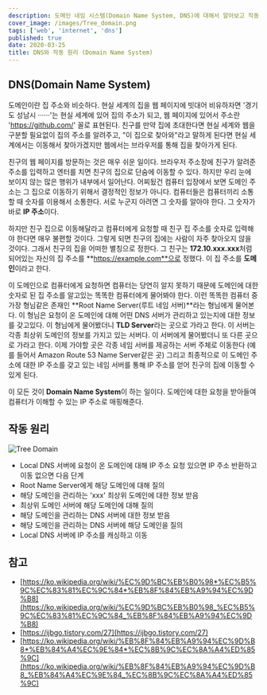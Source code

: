```yaml
---
description: 도메인 네임 시스템(Domain Name System, DNS)에 대해서 알아보고 작동 원리에 대해 정리해보자
cover_image: /images/Tree_domain.png
tags: ['web', 'internet', 'dns']
published: true
date: 2020-03-25
title: DNS와 작동 원리 (Domain Name System)
---
```


## DNS(Domain Name System)

도메인이란 집 주소와 비슷하다. 현실 세계의 집을 웹 페이지에 빗대어 비유하자면 '경기도 성남시 ······'는 현실 세계에 있어 집의 주소가 되고, 웹 페이지에 있어서 주소란 'https://github.com/' 꼴로 표현된다. 친구를 만약 집에 초대한다면 현실 세계와 웹을 구분할 필요없이 집의 주소를 알려주고, "이 집으로 찾아와"라고 말하게 된다면 현실 세계에서는 이동해서 찾아가겠지만 웹에서는 브라우저를 통해 집을 찾아가게 된다.

친구의 웹 페이지를 방문하는 것은 매우 쉬운 일이다. 브라우저 주소창에 친구가 알려준 주소를 입력하고 엔터를 치면 친구의 집으로 단숨에 이동할 수 있다. 하지만 우리 눈에 보이지 않는 많은 행위가 내부에서 일어난다. 어찌됬건 컴퓨터 입장에서 보면 도메인 주소는 그 집으로 이동하기 위해서 결정적인 정보가 아니다. 컴퓨터들은 컴퓨터끼리 소통할 때 숫자를 이용해서 소통한다. 서로 누군지 아려면 그 숫자를 알아야 한다. 그 숫자가 바로 **IP 주소**이다.

하지만 친구 집으로 이동해달라고 컴퓨터에게 요청할 때 친구 집 주소를 숫자로 입력해야 한다면 매우 불편할 것이다. 그렇게 되면 친구의 집에는 사람이 자주 찾아오지 않을 것이다. 그래서 친구의 집을 어떠한 별칭으로 정한다. 그 친구는 **172.10.xxx.xxx**처럼 되어있는 자신의 집 주소를 **https://example.com**으로 정했다. 이 집 주소를 **도메인**이라고 한다.

이 도메인으로 컴퓨터에게 요청하면 컴퓨터는 당연히 알지 못하기 때문에 도메인에 대한 숫자로 된 집 주소를 알고있는 똑똑한 컴퓨터에게 물어봐야 한다. 이런 똑똑한 컴퓨터 중 가장 형님같은 존재인 **Root Name Server(루트 네임 서버)**라는 형님에게 물어본다. 이 형님은 요청이 온 도메인에 대해 어떤 DNS 서버가 관리하고 있는지에 대한 정보를 갖고있다. 이 형님에게 물어봤더니 **TLD Server**라는 곳으로 가라고 한다. 이 서버는 각종 최상위 도메인의 정보를 가지고 있는 서버다. 이 서버에게 물어봤더니 또 다른 곳으로 가라고 한다. 이제 가야할 곳은 각종 네임 서버를 제공하는 서버 주체로 이동한다 (예를 들어서 Amazon Route 53 Name Server같은 곳) 그리고 최종적으로 이 도메인 주소에 대한 IP 주소를 갖고 있는 네임 서버를 통해 IP 주소를 얻어 친구의 집에 이동할 수 있게 된다.

이 모든 것이 **Domain Name System**이 하는 일이다. 도메인에 대한 요청을 받아들여 컴퓨터가 이해할 수 있는 IP 주소로 매핑해준다.

## 작동 원리

![Tree Domain](/images/Tree_domain.png)

- Local DNS 서버에 요청이 온 도메인에 대해 IP 주소 요청 있으면 IP 주소 반환하고 이동 없으면 다음 단계
- Root Name Server에게 해당 도메인에 대해 질의
- 해당 도메인을 관리하는 'xxx' 최상위 도메인에 대한 정보 받음
- 최상위 도메인 서버에 해당 도메인에 대해 질의
- 해당 도메인을 관리하는 DNS 서버에 대한 정보 받음
- 해당 도메인을 관리하는 DNS 서버에 해당 도메인을 질의
- Local DNS 서버에 IP 주소를 캐싱하고 이동

## 참고

- [https://ko.wikipedia.org/wiki/%EC%9D%BC%EB%B0%98*%EC%B5%9C%EC%83%81%EC%9C%84*%EB%8F%84%EB%A9%94%EC%9D%B8](https://ko.wikipedia.org/wiki/%EC%9D%BC%EB%B0%98_%EC%B5%9C%EC%83%81%EC%9C%84_%EB%8F%84%EB%A9%94%EC%9D%B8)
- [https://ijbgo.tistory.com/27](https://ijbgo.tistory.com/27)
- [https://ko.wikipedia.org/wiki/%EB%8F%84%EB%A9%94%EC%9D%B8*%EB%84%A4%EC%9E%84*%EC%8B%9C%EC%8A%A4%ED%85%9C](https://ko.wikipedia.org/wiki/%EB%8F%84%EB%A9%94%EC%9D%B8_%EB%84%A4%EC%9E%84_%EC%8B%9C%EC%8A%A4%ED%85%9C)
